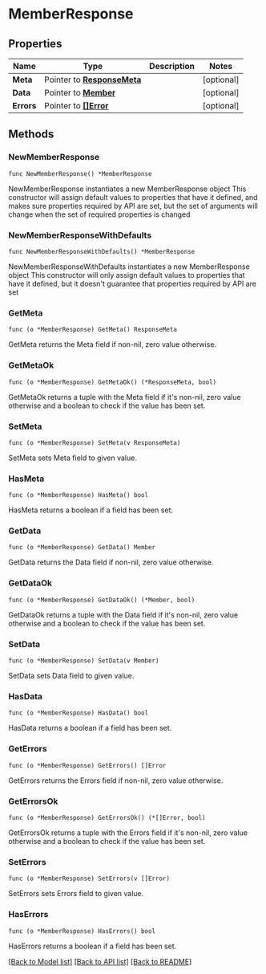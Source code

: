 # MemberResponse

## Properties

Name | Type | Description | Notes
------------ | ------------- | ------------- | -------------
**Meta** | Pointer to [**ResponseMeta**](ResponseMeta.md) |  | [optional] 
**Data** | Pointer to [**Member**](Member.md) |  | [optional] 
**Errors** | Pointer to [**[]Error**](Error.md) |  | [optional] 

## Methods

### NewMemberResponse

`func NewMemberResponse() *MemberResponse`

NewMemberResponse instantiates a new MemberResponse object
This constructor will assign default values to properties that have it defined,
and makes sure properties required by API are set, but the set of arguments
will change when the set of required properties is changed

### NewMemberResponseWithDefaults

`func NewMemberResponseWithDefaults() *MemberResponse`

NewMemberResponseWithDefaults instantiates a new MemberResponse object
This constructor will only assign default values to properties that have it defined,
but it doesn't guarantee that properties required by API are set

### GetMeta

`func (o *MemberResponse) GetMeta() ResponseMeta`

GetMeta returns the Meta field if non-nil, zero value otherwise.

### GetMetaOk

`func (o *MemberResponse) GetMetaOk() (*ResponseMeta, bool)`

GetMetaOk returns a tuple with the Meta field if it's non-nil, zero value otherwise
and a boolean to check if the value has been set.

### SetMeta

`func (o *MemberResponse) SetMeta(v ResponseMeta)`

SetMeta sets Meta field to given value.

### HasMeta

`func (o *MemberResponse) HasMeta() bool`

HasMeta returns a boolean if a field has been set.

### GetData

`func (o *MemberResponse) GetData() Member`

GetData returns the Data field if non-nil, zero value otherwise.

### GetDataOk

`func (o *MemberResponse) GetDataOk() (*Member, bool)`

GetDataOk returns a tuple with the Data field if it's non-nil, zero value otherwise
and a boolean to check if the value has been set.

### SetData

`func (o *MemberResponse) SetData(v Member)`

SetData sets Data field to given value.

### HasData

`func (o *MemberResponse) HasData() bool`

HasData returns a boolean if a field has been set.

### GetErrors

`func (o *MemberResponse) GetErrors() []Error`

GetErrors returns the Errors field if non-nil, zero value otherwise.

### GetErrorsOk

`func (o *MemberResponse) GetErrorsOk() (*[]Error, bool)`

GetErrorsOk returns a tuple with the Errors field if it's non-nil, zero value otherwise
and a boolean to check if the value has been set.

### SetErrors

`func (o *MemberResponse) SetErrors(v []Error)`

SetErrors sets Errors field to given value.

### HasErrors

`func (o *MemberResponse) HasErrors() bool`

HasErrors returns a boolean if a field has been set.


[[Back to Model list]](../README.md#documentation-for-models) [[Back to API list]](../README.md#documentation-for-api-endpoints) [[Back to README]](../README.md)


